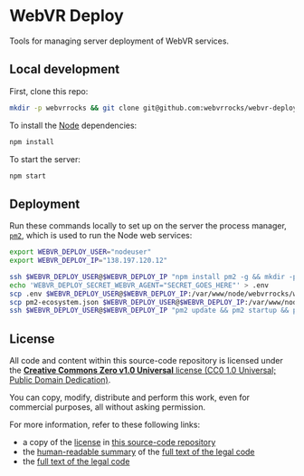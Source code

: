 # WebVR Deploy

Tools for managing server deployment of WebVR services.


## Local development

First, clone this repo:

```bash
mkdir -p webvrrocks && git clone git@github.com:webvrrocks/webvr-deploy.git webvrrocks/webvr-deploy && cd webvrrocks/webvr-deploy
```

To install the [Node](https://nodejs.org/en/download/) dependencies:

```bash
npm install
```

To start the server:

```bash
npm start
```


## Deployment

Run these commands locally to set up on the server the process manager, [`pm2`](https://github.com/Unitech/pm2), which is used to run the Node web services:

```bash
export WEBVR_DEPLOY_USER="nodeuser"
export WEBVR_DEPLOY_IP="138.197.120.12"

ssh $WEBVR_DEPLOY_USER@$WEBVR_DEPLOY_IP "npm install pm2 -g && mkdir -p /var/www/node/webvrrocks && git clone git@github.com:webvrrocks/webvr-deploy.git /var/www/node/webvrrocks/webvr-deploy && pushd /var/www/node/webvrrocks/webvr-deploy && npm install --production && popd"
echo 'WEBVR_DEPLOY_SECRET_WEBVR_AGENT="SECRET_GOES_HERE"' > .env
scp .env $WEBVR_DEPLOY_USER@$WEBVR_DEPLOY_IP:/var/www/node/webvrrocks/webvr-deploy/.env
scp pm2-ecosystem.json $WEBVR_DEPLOY_USER@$WEBVR_DEPLOY_IP:/var/www/node/webvrrocks/webvr-deploy/pm2-ecosystem.json
ssh $WEBVR_DEPLOY_USER@$WEBVR_DEPLOY_IP "pm2 update && pm2 startup && pm2 startOrGracefulReload /var/www/node/webvrrocks/webvr-deploy/pm2-ecosystem.json"
```


## License

All code and content within this source-code repository is licensed under the [**Creative Commons Zero v1.0 Universal** license (CC0 1.0 Universal; Public Domain Dedication)](LICENSE.md).

You can copy, modify, distribute and perform this work, even for commercial purposes, all without asking permission.

For more information, refer to these following links:

* a copy of the [license](LICENSE.md) in [this source-code repository](https://github.com/webvrrocks/webvr-deploy)
* the [human-readable summary](https://creativecommons.org/publicdomain/zero/1.0/) of the [full text of the legal code](https://creativecommons.org/publicdomain/zero/1.0/legalcode)
* the [full text of the legal code](https://creativecommons.org/publicdomain/zero/1.0/legalcode)
